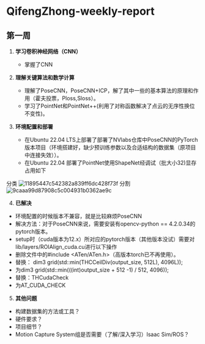 # QifengZhong-weekly-report
## 第一周

1. **学习卷积神经网络（CNN）**
   - 掌握了CNN
     
2. **理解关键算法和数学计算**
   - 理解了PoseCNN，PoseCNN+ICP，解了其中一些的基本算法的原理和作用（霍夫投票，Ploss,Sloss）。
   - 学习了PointNet和PointNet++(利用了对称函数解决了点云的无序性换位不变性)。

3. **环境配置和部署**
   - 在Ubuntu 22.04 LTS上部署了部署了NVlabs仓库中PoseCNN的PyTorch版本项目（环境搭建好，缺少预训练参数以及合适结构的数据集（原项目中连接失效））。
   - 在Ubuntu 22.04 部署了PointNet使用ShapeNet经调试（批大小32)显存占用如下

分类
![11895447c542382a839ff6dc428f73f](https://github.com/Dr-Cui-s-2024-summer-FURP/QifengZhong-weekly-report/assets/114790207/d2217fe1-7e0f-4b54-b460-7fc13d701d6d)
分割
![9caaa99d87908c5c004931b0362ae9c](https://github.com/Dr-Cui-s-2024-summer-FURP/QifengZhong-weekly-report/assets/114790207/753e8556-64d9-428c-8e02-34a475b67c6f)

4.  **已解决**
   - 环境配置的时候版本不兼容，就是比较麻烦PoseCNN
   - 解决方法：对于PoseCNN来说，需要安装有opencv-python == 4.2.0.34的pytorch版本。
   - setup时（cuda版本为12.x）所对应的pytorch版本（其他版本没试）需要对lib/layers/ROIAlign_cuda.cu进行以下操作
   - 删除文件中的#include <ATen/ATen.h>（高版本torch已不再使用）。
   - 替换： dim3 grid(std::min(THCCeilDiv(output_size, 512L), 4096L));
   - 为dim3 grid(std::min(((int)output_size + 512 -1) / 512, 4096));
   - 替换：THCudaCheck
   - 为AT_CUDA_CHECK
5.  **其他问题**
   - 构建数据集的方法或工具？
   - 硬件要求？
   - 项目细节？
   - Motion Capture System组是否需要（了解/深入学习）Isaac Sim/ROS？
